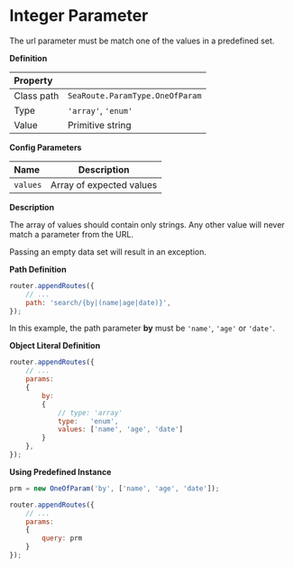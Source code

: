 # Integer Parameter

The url parameter must be match one of the values in a predefined set. 


**Definition**

| Property | |
| :--- | --- |
| Class path | `SeaRoute.ParamType.OneOfParam` |
| Type | `'array'`, `'enum'` |
| Value | Primitive string |


**Config Parameters**

| Name | Description |
| :--- | --- |
| `values` | Array of expected values |


**Description**

The array of values should contain only strings. Any other value will never match a parameter from the URL. 

Passing an empty data set will result in an exception.


**Path Definition**

```javascript
router.appendRoutes({
	// ...
	path: 'search/{by|(name|age|date)}', 
});
```

In this example, the path parameter **by** must be `'name'`, `'age'` or `'date'`.


**Object Literal Definition**

```javascript
router.appendRoutes({
	// ...
	params:
	{
		by: 
		{
			// type: 'array'
			type:	'enum',
			values: ['name', 'age', 'date'] 
		}
	}, 
});
```


**Using Predefined Instance**

```javascript
prm = new OneOfParam('by', ['name', 'age', 'date']);

router.appendRoutes({
	// ...
	params:
	{
		query: prm
	} 
});
```